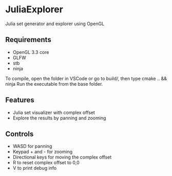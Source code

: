 # JuliaExplorer
Julia set generator and explorer using OpenGL

## Requirements
* OpenGL 3.3 core
* GLFW
* stb
* ninja

To compile, open the folder in VSCode or go to build/, then type cmake .. && ninja
Run the executable from the base folder.

## Features
* Julia set visualizer with complex offset
* Explore the results by panning and zooming

## Controls
* WASD for panning
* Keypad + and - for zooming
* Directional keys for moving the complex offset
* R to reset complex offset to 0,0
* V to print debug info
